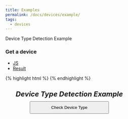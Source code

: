 ```yaml
---
title: Examples
permalink: /docs/devices/example/
tags: 
  - devices
---
```


Device Type Detection Example
<script type="module">
  import { devices } from "/js-utils/assets/js/bundle.js";
  document.addEventListener('DOMContentLoaded', function() {getDevice()});
  function getDevice(){
    const checkDeviceButtons = document.getElementById('check-device');
    const resultDiv = document.getElementById('result');
    if (!checkDeviceButtons || !resultDiv) {
      return;
    }
    checkDeviceButtons.addEventListener('click', function(){
      let message = 'You are using: ';
      if (devices.smallMobileLandscape()) {
        message += 'a small mobile device in landscape mode.';
      } else if (devices.smallMobilePortrait()) {
        message += 'a small mobile device in portrait mode.';
      } else if (devices.mobileLandscape()) {
        message += 'a mobile device in landscape mode.';
      } else if (devices.mobilePortrait()) {
        message += 'a mobile device in portrait mode.';
      } else if (devices.tabletLandscape()) {
        message += 'a tablet in landscape mode.';
      } else if (devices.tabletPortrait()) {
        message += 'a tablet in portrait mode.';
      } else if (devices.desktop()) {
        message += 'a desktop computer.';
      } else {
        message += 'an unknown device.';
      }
      resultDiv.textContent = message;
    })
  }
</script>

<style>
  * {
    box-sizing: border-box;
  }

  .example-container {
    max-width: 100%;
    padding: max(20px, 3vw);
    display: flex;
    flex-direction: column;
    align-items: center
  }

  h5 {
    font-size: max(22px, 1vw);
    width: 100%;
    margin: 0;
    white-space: wrap;
    text-align: center;  
  }

  button {
    padding: 10px 20px;
    margin: 10px;
    cursor: pointer;
    width: max(250px, 10vw);
  }
</style>

### Get a device

<ul class="nav nav-tabs">
  <li class="active">
    <a href="#js" data-toggle="tab">JS</a>
  </li>
  <li>
    <a href="#js_result" data-toggle="tab">Result</a>
  </li>
</ul>
<div id="example" class="tab-content">
  <div class="tab-pane fade active in" id="js">
{% highlight html %}
<script type="module">
  import { devices } from 'js-utils';
  if (devices.smallMobileLandscape()) {
    message += 'a small mobile device in landscape mode.';
  } else if (devices.smallMobilePortrait()) {
    message += 'a small mobile device in portrait mode.';
  } else if (devices.mobileLandscape()) {
    message += 'a mobile device in landscape mode.';
  } else if (devices.mobilePortrait()) {
    message += 'a mobile device in portrait mode.';
  } else if (devices.tabletLandscape()) {
    message += 'a tablet in landscape mode.';
  } else if (devices.tabletPortrait()) {
    message += 'a tablet in portrait mode.';
  } else if (devices.desktop()) {
    message += 'a desktop computer.';
  } else {
    message += 'an unknown device.';
  }
</script>
{% endhighlight %}
  </div>
  <div class="tab-pane fade" id="js_result">
    <div class="example-container">
      <h5>Device Type Detection Example</h5>
      <button id="check-device">Check Device Type</button>
      <div id="result"></div>
    </div>  
  </div>
</div>


